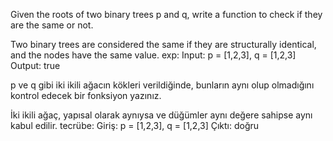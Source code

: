Given the roots of two binary trees p and q, write a function to check if they are the same or not.

Two binary trees are considered the same if they are structurally identical, and the nodes have the same value.
exp:
Input: p = [1,2,3], q = [1,2,3]
Output: true

p ve q gibi iki ikili ağacın kökleri verildiğinde, bunların aynı olup olmadığını kontrol edecek bir fonksiyon yazınız.

İki ikili ağaç, yapısal olarak aynıysa ve düğümler aynı değere sahipse aynı kabul edilir.
tecrübe:
Giriş: p = [1,2,3], q = [1,2,3]
Çıktı: doğru
